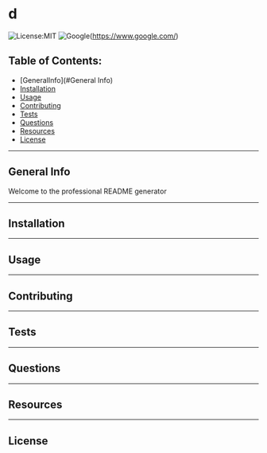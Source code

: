 # d

  ![License:MIT](https://custom-icon-badges.demolab.com/badge/license-MIT-yellowgreen.svg?logo=law)
  ![Google](https://custom-icon-badges.demolab.com/badge/Google-grey?logo=google&logoColor=red)(https://www.google.com/)

  ## Table of Contents:

  - [GeneralInfo](#General Info)
  - [Installation](#installation)
  - [Usage](#usage)
  - [Contributing](#contributing)
  - [Tests](#tests)
  - [Questions](#questions)
  - [Resources](#resources)
  - [License](#license)
  
  ---
  
  ## General Info
  Welcome to the professional README generator
  
  ---
  
  ## Installation
  
  ---
  
  ## Usage
  
  ---
  
  ## Contributing
  
  ---
  
  ## Tests
  
  ---
  
  ## Questions
  
  ---
  
  ## Resources
  
  ---
  
  ## License